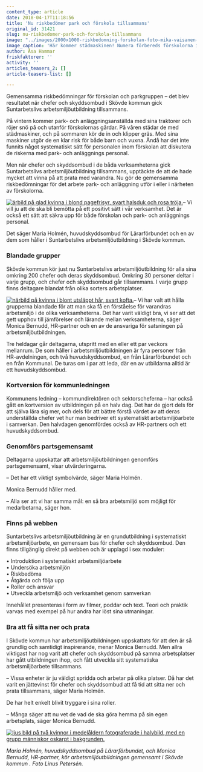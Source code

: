 ```yaml
---
content_type: article
date: 2018-04-17T11:18:56
title: 'Nu riskbedömer park och förskola tillsammans'
original_id: 31421
slug: nu-riskbedomer-park-och-forskola-tillsammans
image: "../images/2000x1000-riskbedomning-forskolan-foto-mika-vaisanen-tt.jpg"
image_caption: 'Här kommer städmaskinen! Numera förbereds förskolorna i Skövde i tid på att park- och anläggningsarbetarna ska komma in och göra fint på deras gårdar. '
author: Åsa Hammar
friskfaktorer: ''
activity: ''
articles_teasers_2: []
article-teasers-list: []

---
```


Gemensamma riskbedömningar för förskolan och parkgruppen – det blev resultatet när chefer och skyddsombud i Skövde kommun gick Suntarbetslivs arbetsmiljöutbildning tillsammans.

På vintern kommer park- och anläggningsanställda med sina traktorer och röjer snö på och utanför förskolornas gårdar. På våren städar de med städmaskiner, och på sommaren kör de in och klipper gräs. Med sina maskiner utgör de en klar risk för både barn och vuxna. Ändå har det inte funnits något systematiskt sätt för personalen inom förskolan att diskutera de riskerna med park- och anläggnings personal.

Men när chefer och skyddsombud i de båda verksamheterna gick Suntarbetslivs arbetsmiljöutbildning tillsammans, upptäckte de att de hade mycket att vinna på att prata med varandra. Nu gör de gemensamma riskbedömningar för det arbete park- och anläggning utför i eller i närheten av förskolorna.

[![ärbild på glad kvinna i blond pagefrisyr, svart halsduk och rosa tröja.](https://www.suntarbetsliv.se/wp-content/uploads/2018/04/200x240-maria-holmen-foto-linus-petersen-skovdekommun.jpg)](https://www.suntarbetsliv.se/wp-content/uploads/2018/04/200x240-maria-holmen-foto-linus-petersen-skovdekommun.jpg)– Vi vill ju att de ska bli bemötta på ett positivt sätt i vår verksamhet. Det är också ett sätt att säkra upp för både förskolan och park- och anläggnings personal.

Det säger Maria Holmén, huvudskyddsombud för Lärarförbundet och en av dem som håller i Suntarbetslivs arbetsmiljöutbildning i Skövde kommun.

### Blandade grupper

Skövde kommun kör just nu Suntarbetslivs arbetsmiljöutbildning för alla sina omkring 200 chefer och deras skyddsombud. Omkring 30 personer deltar i varje grupp, och chefer och skyddsombud går tillsammans. I varje grupp finns deltagare blandat från olika sorters arbetsplatser.

[![närbild på kvinna i blont utsläppt hår, svart kofta.](https://www.suntarbetsliv.se/wp-content/uploads/2018/04/200x240-monica-bernudd-foto-linus-petersen-skovdekommun.jpg)](https://www.suntarbetsliv.se/wp-content/uploads/2018/04/200x240-monica-bernudd-foto-linus-petersen-skovdekommun.jpg)– Vi har valt att hålla grupperna blandade för att man ska få en förståelse för varandras arbetsmiljö i de olika verksamheterna. Det har varit väldigt bra, vi ser att det gett upphov till jämförelser och lärande mellan verksamheterna, säger Monica Bernudd, HR-partner och en av de ansvariga för satsningen på arbetsmiljöutbildningen.

Tre heldagar går deltagarna, utspritt med en eller ett par veckors mellanrum. De som håller i arbetsmiljöutbildningen är fyra personer från HR-avdelningen, och två huvudskyddsombud, en från Lärarförbundet och en från Kommunal. De turas om i par att leda, där en av utbildarna alltid är ett huvudskyddsombud.

### Kortversion för kommunledningen

Kommunens ledning – kommundirektören och sektorscheferna – har också gått en kortversion av utbildningen på en halv dag. Det har de gjort dels för att själva lära sig mer, och dels för att bättre förstå värdet av att deras underställda chefer vet hur man bedriver ett systematiskt arbetsmiljöarbete i samverkan. Den halvdagen genomfördes också av HR-partners och ett huvudskyddsombud.

### Genomförs partsgemensamt

Deltagarna uppskattar att arbetsmiljöutbildningen genomförs partsgemensamt, visar utvärderingarna.

– Det har ett viktigt symbolvärde, säger Maria Holmén.

Monica Bernudd håller med.

– Alla ser att vi har samma mål: en så bra arbetsmiljö som möjligt för medarbetarna, säger hon.

### Finns på webben

Suntarbetslivs arbetsmiljöutbildning är en grundutbildning i systematiskt arbetsmiljöarbete, en gemensam bas för chefer och skyddsombud. Den finns tillgänglig direkt på webben och är upplagd i sex moduler:

• Introduktion i systematiskt arbetsmiljöarbete  
• Undersöka arbetsmiljön  
• Riskbedöma  
• Åtgärda och följa upp  
• Roller och ansvar  
• Utveckla arbetsmiljö och verksamhet genom samverkan

Innehållet presenteras i form av filmer, poddar och text. Teori och praktik varvas med exempel på hur andra har löst sina utmaningar.

### Bra att få sitta ner och prata

I Skövde kommun har arbetsmiljöutbildningen uppskattats för att den är så grundlig och samtidigt inspirerande, menar Monica Bernudd. Men allra viktigast har nog varit att chefer och skyddsombud på samma arbetsplatser har gått utbildningen ihop, och fått utveckla sitt systematiska arbetsmiljöarbete tillsammans.

– Vissa enheter är ju väldigt spridda och arbetar på olika platser. Då har det varit en jättevinst för chefer och skyddsombud att få tid att sitta ner och prata tillsammans, säger Maria Holmén.

De har helt enkelt blivit tryggare i sina roller.

– Många säger att nu vet de vad de ska göra hemma på sin egen arbetsplats, säger Monica Bernudd.

[![ljus bild på två kvinnor i medelåldern fotograferade i halvbild, med en grupp människor oskarpt i bakgrunden.](https://www.suntarbetsliv.se/wp-content/uploads/2018/04/740x400-maria-holmen-monica-bernudd-foto-linus-petersen-skovdekommun.jpg)](https://www.suntarbetsliv.se/wp-content/uploads/2018/04/740x400-maria-holmen-monica-bernudd-foto-linus-petersen-skovdekommun.jpg)

_Maria Holmén, huvudskyddsombud på Lärarförbundet, och Monica Bernudd, HR-partner, kör arbetsmiljöutbildningen gemensamt i Skövde kommun ._ _Foto Linus Petersén._

